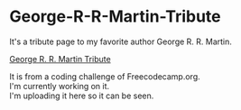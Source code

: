# George-R-R-Martin-Tribute

It's a tribute page to my favorite author George R. R. Martin. <br />

<a href="https://george-r--r--martin-tribute-page.pages.dev/" >George R. R. Martin Tribute</a>

It is from a coding challenge of Freecodecamp.org. <br />
I'm currently working on it. <br />
I'm uploading it here so it can be seen.

